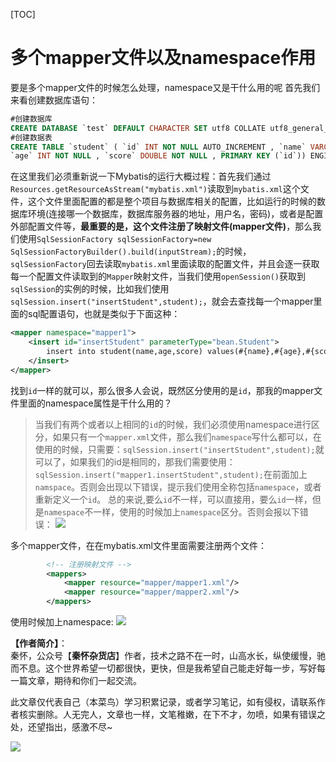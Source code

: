 [TOC]

# 多个mapper文件以及namespace作用

要是多个mapper文件的时候怎么处理，namespace又是干什么用的呢
首先我们来看创建数据库语句：
``` sql
#创建数据库
CREATE DATABASE `test` DEFAULT CHARACTER SET utf8 COLLATE utf8_general_ci;
#创建数据表
CREATE TABLE `student` ( `id` INT NOT NULL AUTO_INCREMENT , `name` VARCHAR(20) NOT NULL ,
`age` INT NOT NULL , `score` DOUBLE NOT NULL , PRIMARY KEY (`id`)) ENGINE = MyISAM;
```
在这里我们必须重新说一下Mybatis的运行大概过程：首先我们通过`Resources.getResourceAsStream("mybatis.xml")`读取到`mybatis.xml`这个文件，这个文件里面配置的都是整个项目与数据库相关的配置，比如运行的时候的数据库环境(连接哪一个数据库，数据库服务器的地址，用户名，密码)，或者是配置外部配置文件等，**最重要的是，这个文件注册了映射文件(mapper文件)**，那么我们使用`SqlSessionFactory sqlSessionFactory=new SqlSessionFactoryBuilder().build(inputStream);`的时候，`sqlSessionFactory`回去读取`mybatis.xml`里面读取的配置文件，并且会逐一获取每一个配置文件读取到的`Mapper`映射文件，当我们使用`openSession()`获取到`sqlSession`的实例的时候，比如我们使用`sqlSession.insert("insertStudent",student);`，就会去查找每一个mapper里面的sql配置语句，也就是类似于下面这种：
```xml
<mapper namespace="mapper1">
	<insert id="insertStudent" parameterType="bean.Student">
		insert into student(name,age,score) values(#{name},#{age},#{score})
	</insert>
</mapper>
```


找到`id`一样的就可以，那么很多人会说，既然区分使用的是`id`，那我的mapper文件里面的namespace属性是干什么用的？

> 当我们有两个或者以上相同的`id`的时候，我们必须使用namespace进行区分，如果只有一个`mapper.xml`文件，那么我们`namespace`写什么都可以，在使用的时候，只需要：`sqlSession.insert("insertStudent",student);`就可以了，如果我们的id是相同的，那我们需要使用：`sqlSession.insert("mapper1.insertStudent",student);`在前面加上`namspace`。否则会出现以下错误，提示我们使用全称包括`namespace`，或者重新定义一个`id`。
> 总的来说,要么`id`不一样，可以直接用，要么`id`一样，但是`namespace`不一样，使用的时候加上`namespace`区分。否则会报以下错误：
![](http://markdownpicture.oss-cn-qingdao.aliyuncs.com/18-6-24/5037409.jpg)


多个mapper文件，在在mybatis.xml文件里面需要注册两个文件：
```xml
  		<!-- 注册映射文件 -->
  		<mappers>
  			<mapper resource="mapper/mapper1.xml"/>
            <mapper resource="mapper/mapper2.xml"/>
  		</mappers>
```
使用时候加上namespace:
![](https://markdownpicture.oss-cn-qingdao.aliyuncs.com/blog/20201008213833.png)

**【作者简介】**：  
秦怀，公众号【**秦怀杂货店**】作者，技术之路不在一时，山高水长，纵使缓慢，驰而不息。这个世界希望一切都很快，更快，但是我希望自己能走好每一步，写好每一篇文章，期待和你们一起交流。

此文章仅代表自己（本菜鸟）学习积累记录，或者学习笔记，如有侵权，请联系作者核实删除。人无完人，文章也一样，文笔稚嫩，在下不才，勿喷，如果有错误之处，还望指出，感激不尽~ 


![](https://markdownpicture.oss-cn-qingdao.aliyuncs.com/blog/20201012000828.png)